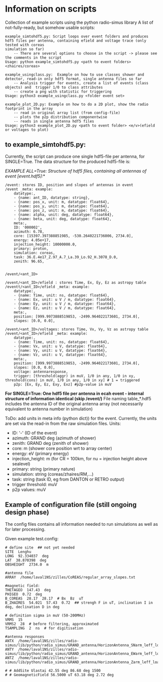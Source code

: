 # Information on scripts
Collection of example scripts using the python radio-simus library 
A list of not-fully-ready, but somehow usable scripts:
    
    example_simtohdf5.py: Script loops over event folders and produces hdf5 files per antenna, containing efield and voltage trace (only tested with coreas   
    simulation so far)
        -- There are several options to choose in the script -> please see the comments in the script
    Usage: python example_simtohdf5.py <path to event folders> <zhaires/coreas>
    
    example_usingclass.py:  Example on how to use classes shower and detector, read-in only hdf5 format, single antenna files so far
        -- Analysis trigger for events, create a list of events (class objects) and  trigger 1/0 to class attributes
        -- create a png with statistic for triggering
    Usage: python3 example_usingclass.py <folder event set>
    
    example_plot_2D.py: Example on how to do a 2D plot, show the radio footprint in the array
        -- read in original array list (from config-file)
        -- plots the p2p distribution componentwise
        -- reads in single antenna hdf5 files
    Usage: python3 example_plot_2D.py <path to event folder> <e/v>(efield or voltages to plot)
   
   
## to example_simtohdf5.py:
Currently, the script can produce one single hdf5-file per antenna, for SINGLE=True. 
The data structure for the produced hdf5-file is:

 **EXAMPLE ALL=True: Structure of hdf5 files, containing all antennas of event [event*.hdf5]:**
 
    /event: stores ID, position and slopes of antennas in event
    /event _meta: example:
        datatype:, 
        - {name: ant_ID, datatype: string}, 
        - {name: pos_x, unit: m, datatype: float64}, 
        - {name: pos_y, unit: m, datatype: float64}, 
        - {name: pos_z, unit: m, datatype: float64}, 
        - {name: alpha, unit: deg, datatype: float64}, 
        - {name: beta, unit: deg, datatype: float64}, 
        meta:, 
        ID: '000002', 
        azimuth: 6.78, 
        core: [15397.397388851985, -530.2640221736006, 2734.0], 
        energy: 4.05e+17, 
        injection_height: 10000000.0, 
        primary: proton, 
        simulation: coreas, 
        task: 36.E.4e17_Z.97_A.7_La.39_Lo.92_H.3078_D.0, 
        zenith: 96.65, 
        
    
    /event/<ant_ID>
    
    /event/<ant_ID>/efield : stores Time, Ex, Ey, Ez as astropy table
    /eventt/<ant_ID>/efield _meta: example:
        datatype:, 
        - {name: Time, unit: ns, datatype: float64}, 
        - {name: Ex, unit: u V / m, datatype: float64}, 
        - {name: Ey, unit: u V / m, datatype: float64}, 
        - {name: Ez, unit: u V / m, datatype: float64}, 
        meta:, 
        position: [999.9973888519853, -2499.964022173601, 2734.0], 
        slopes: [0.0, 0.0], 
        
    /event/<ant_ID>/voltages: stores Time, Vx, Vy, Vz as astropy table
    /event/<ant_ID>/efield _meta: example:
        datatype:, 
        - {name: Time, unit: ns, datatype: float64}, 
        - {name: Vx, unit: u V, datatype: float64}, 
        - {name: Vy, unit: u V, datatype: float64}, 
        - {name: Vz, unit: u V, datatype: float64}, 
        meta:, 
        position: [999.9973888519853, -2499.964022173601, 2734.0], 
        slopes: [0.0, 0.0], 
        voltage: antennaresponse, 
        trigger: [threshold(aggr) in muV, 1/0 in any, 1/0 in xy, threshold(cons) in muV, 1/0 in any, 1/0 in xy] # 1 = triggered
        p2p: [Ex, Ey, Ez, Exy, Exz] #p2p-value in muV
        
 **For SINGLE=True: One hdf5 file per antenna in ecah event - internal structure of information identical (skip /event/)**
    File naming table_*.hdf5 includes the antenna ID of the original antenna array (not necessarily equivalent to antenna number in simulation)
 
        
ToDo: add units in meta info (python dict)) for the event. Currently, the units are set via the read-in from the raw simulation files.
Units:
* ID: '-' (ID of the event)
* azimuth: GRAND deg (azimuth of shower)
* zenith: GRAND deg (zenith of shower)
* core: m (shower core position wrt to array center)
* energy: eV (primary energy)
* injection_height: m (for CR = 100km, for nu = injection height above sealevel) 
* primary: string (primary nature)
* simulation: string (coreas/zhaires/RM,...)
* task: string (task ID, eg from DANTON or RETRO output)
* trigger threshold: muV
* p2p values: muV




## Example of configuration file (still ongoing design phase)
The config files contains all information needed to run simulations as well as for later processing. 

 Given example test.config:

    # define site  ## not yet needed
    SITE  Lenghu
    LONG  92.334037  deg
    LAT  38.870398  deg 
    OBSHEIGHT  2734.0  m

    #antenna file
    ARRAY  /home/laval1NS/zilles/CoREAS/regular_array_slopes.txt

    #magnetic field: 
    THETAGEO  147.43  deg
    PHIGEO  0.72  deg
    B_COREAS  28.17  28.17  # Bx  Bz  uT 
    B_ZHAIRES  54.021  57.43  0.72  ## strengh F in uT, inclination I in deg, declination D in deg

    # definition sigma in muV (50-200MHz)
    VRMS  15
    VRMS2  28  # before filtering, approximated
    TSAMPLING  2  ns  # for digitisation

    #antenna responses
    ANTX  /home/laval1NS/zilles/radio-simus/lib/python/radio_simus/GRAND_antenna/HorizonAntenna_SNarm_leff_loaded.npy
    ANTY  /home/laval1NS/zilles/radio-simus/lib/python/radio_simus/GRAND_antenna/HorizonAntenna_EWarm_leff_loaded.npy
    ANTZ  /home/laval1NS/zilles/radio-simus/lib/python/radio_simus/GRAND_antenna/HorizonAntenna_Zarm_leff_loaded.npy

    # # AddSite Ulastai 42.55 deg 86.68 deg 1500 
    # # GeomagneticField 56.5000 uT 63.18 deg 2.72 deg
    
